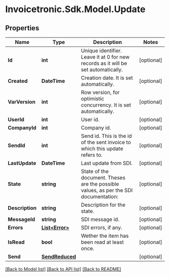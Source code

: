 # Invoicetronic.Sdk.Model.Update

## Properties

Name | Type | Description | Notes
------------ | ------------- | ------------- | -------------
**Id** | **int** | Unique identifier. Leave it at 0 for new records as it will be set automatically. | [optional] 
**Created** | **DateTime** | Creation date. It is set automatically. | [optional] 
**VarVersion** | **int** | Row version, for optimistic concurrency. It is set automatically. | [optional] 
**UserId** | **int** | User id. | [optional] 
**CompanyId** | **int** | Company id. | [optional] 
**SendId** | **int** | Send id. This is the id of the sent invoice to which this update refers to. | [optional] 
**LastUpdate** | **DateTime** | Last update from SDI. | [optional] 
**State** | **string** | State of the document. Theses are the possible values, as per the SDI documentation: | [optional] 
**Description** | **string** | Description for the state. | [optional] 
**MessageId** | **string** | SDI message id. | [optional] 
**Errors** | [**List&lt;Error&gt;**](Error.md) | SDI errors, if any. | [optional] 
**IsRead** | **bool** | Wether the item has been read at least once. | [optional] 
**Send** | [**SendReduced**](SendReduced.md) |  | [optional] 

[[Back to Model list]](../README.md#documentation-for-models) [[Back to API list]](../README.md#documentation-for-api-endpoints) [[Back to README]](../README.md)

